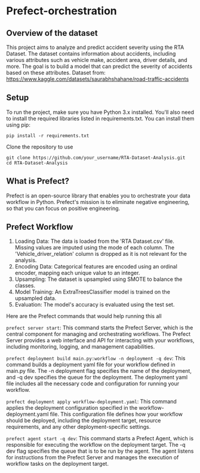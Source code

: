 # Prefect-orchestration

## Overview of the dataset
This project aims to analyze and predict accident severity using the RTA Dataset. The dataset contains information about accidents, including various attributes such as vehicle make, accident area, driver details, and more. The goal is to build a model that can predict the severity of accidents based on these attributes. Dataset from: https://www.kaggle.com/datasets/saurabhshahane/road-traffic-accidents

## Setup
To run the project, make sure you have Python 3.x installed. You'll also need to install the required libraries listed in requirements.txt. You can install them using pip:

`pip install -r requirements.txt
`

Clone the repository to use 

```
git clone https://github.com/your_username/RTA-Dataset-Analysis.git
cd RTA-Dataset-Analysis
```

## What is Prefect?
Prefect is an open-source library that enables you to orchestrate your data workflow in Python. Prefect's mission is to eliminate negative engineering, so that you can focus on positive engineering.

## Prefect Workflow

1. Loading Data: The data is loaded from the 'RTA Dataset.csv' file. Missing values are imputed using the mode of each column. The 'Vehicle_driver_relation' column is dropped as it is not relevant for the analysis.
2. Encoding Data: Categorical features are encoded using an ordinal encoder, mapping each unique value to an integer.
3. Upsampling: The dataset is upsampled using SMOTE to balance the classes.
4. Model Training: An ExtraTreesClassifier model is trained on the upsampled data.
5. Evaluation: The model's accuracy is evaluated using the test set.

Here are the Prefect commands that would help running this all

`prefect server start`: This command starts the Prefect Server, which is the central component for managing and orchestrating workflows. The Prefect Server provides a web interface and API for interacting with your workflows, including monitoring, logging, and management capabilities.

`prefect deployment build main.py:workflow -n deployment -q dev`: This command builds a deployment yaml file for your workflow defined in main.py file. The -n deployment flag specifies the name of the deployment, and -q dev specifies the queue for the deployment. The deployment yaml file includes all the necessary code and configuration for running your workflow.

`prefect deployment apply workflow-deployment.yaml`: This command applies the deployment configuration specified in the workflow-deployment.yaml file. This configuration file defines how your workflow should be deployed, including the deployment target, resource requirements, and any other deployment-specific settings.

`prefect agent start -q dev`: This command starts a Prefect Agent, which is responsible for executing the workflow on the deployment target. The -q dev flag specifies the queue that is to be run by the agent. The agent listens for instructions from the Prefect Server and manages the execution of workflow tasks on the deployment target.
